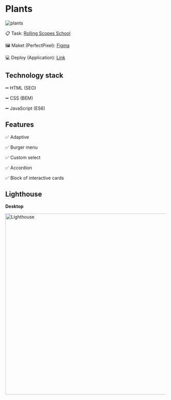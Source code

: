 # **Plants** 

![plants](https://github.com/Duxcoder/plants/assets/68332435/f64e28a9-bcb6-4794-9579-fd7d8b327d42)


📋 Task: [Rolling Scopes School](https://github.com/rolling-scopes-school/tasks/blob/master/tasks/plants/plants.md)

🖼 Maket (PerfectPixel): [Figma](https://www.figma.com/file/ntVt8IwlwzfVFMBuVVAze8/Plants?node-id=0%3A1)

💻 Deploy (Application): [Link](https://duxcoder.github.io/plants)



## Technology stack

➖ HTML (SEO)

➖ CSS (BEM)

➖ JavaScript (ES6)

## Features

✅ Adaptive

✅ Burger menu

✅ Custom select

✅ Accordion

✅ Block of interactive cards

## Lighthouse

**Desktop** 

<img width="567" alt="Lighthouse" src="https://github.com/Duxcoder/plants/assets/68332435/cb588ab5-53e9-4405-b944-2e9e76de7142">
